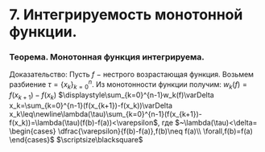 # 7. Интегрируемость монотонной функции.

### Теорема. Монотонная функция интегрируема.
Доказательство:
Пусть $f~-~$нестрого возрастающая функция.
Возьмем разбиение $\tau=\{x_k\}_{k=0}^n$.
Из монотонности функции получим: $w_k(f)=f(x_{k+1})-f(x_k)$
$\displaystyle\sum_{k=0}^{n-1}w_k(f)\varDelta x_k=\sum_{k=0}^{n-1}(f(x_{k+1})-f(x_k))\varDelta x_k\leq\newline\lambda(\tau)\sum_{k=0}^{n-1}(f(x_{k+1})-f(x_k))=\lambda(\tau)(f(b)-f(a))<\varepsilon$, 
где $~\lambda(\tau)<\delta=
\begin{cases}
\dfrac{\varepsilon}{f(b)-f(a)},f(b)\neq f(a)\\
\forall,f(b)=f(a)
\end{cases}$  $\scriptsize\blacksquare$